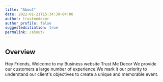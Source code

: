 ```yaml
---
title: "About"
date: 2022-01-21T15:34:30-04:00
author: trustmedecor
author_profile: false
suggestedcitiation: true
permalink: /about/
---
```


## Overview

Hey Friends, Welcome to my Business website Trust Me Decor
We provide our customers a large number of experience.We mark it our priority to understand our client's objectives to create a unique and memorable event.
